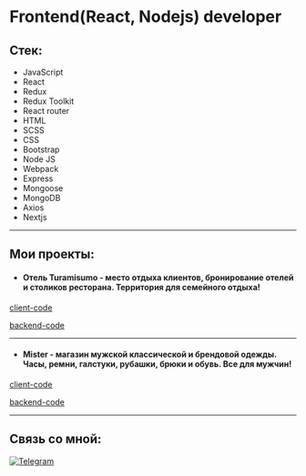 <h1>Frontend(React, Nodejs) developer</h1>

<h2>Стек:</h2>

- JavaScript
- React
- Redux
- Redux Toolkit
- React router
- HTML
- SCSS
- CSS
- Bootstrap
- Node JS
- Webpack
- Express
- Mongoose
- MongoDB
- Axios
- Nextjs

***
## Мои проекты:


* #### Отель Turamisumo - место отдыха клиентов, бронирование отелей и столиков ресторана. Территория для семейного отдыха!

[client-code](https://github.com/Minkaill/TuramisumoFrontend.git)

[backend-code](https://github.com/Minkaill/Turamisumo.git)

***


* #### Mister - магазин мужской классической и брендовой одежды. Часы, ремни, галстуки, рубашки, брюки и обувь. Все для мужчин!

[client-code](https://github.com/Minkaill/StrimFrontend.git)

[backend-code](https://github.com/Minkaill/StrimBackend.git)

***
## Связь со мной: 
[![Telegram](https://img.shields.io/badge/Telegram-111111?style=for-the-badge&logo=telegram)](https://t.me/fringle228)
